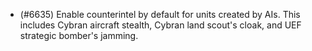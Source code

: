 - (#6635) Enable counterintel by default for units created by AIs. This includes Cybran aircraft stealth, Cybran land scout's cloak, and UEF strategic bomber's jamming.
